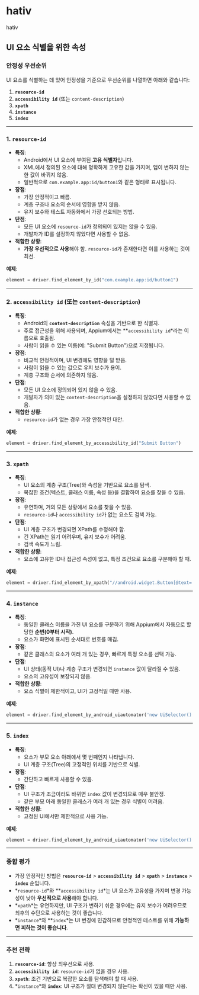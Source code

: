 # hativ
hativ

## UI 요소 식별을 위한 속성

### **안정성 우선순위**

UI 요소를 식별하는 데 있어 안정성을 기준으로 우선순위를 나열하면 아래와 같습니다:

1. **`resource-id`**
2. **`accessibility id`** (또는 `content-description`)
3. **`xpath`**
4. **`instance`**
5. **`index`**

---

### **1. `resource-id`**

- **특징**:
    - Android에서 UI 요소에 부여된 **고유 식별자**입니다.
    - XML에서 정의된 요소에 대해 명확하게 고유한 값을 가지며, 앱이 변하지 않는 한 값이 바뀌지 않음.
    - 일반적으로 `com.example.app:id/button1`와 같은 형태로 표시됩니다.
- **장점**:
    - 가장 안정적이고 빠름.
    - 계층 구조나 요소의 순서에 영향을 받지 않음.
    - 유지 보수와 테스트 자동화에서 가장 선호되는 방법.
- **단점**:
    - 모든 UI 요소에 `resource-id`가 정의되어 있지는 않을 수 있음.
    - 개발자가 ID를 설정하지 않았다면 사용할 수 없음.
- **적합한 상황**:
    - **가장 우선적으로 사용**해야 함. `resource-id`가 존재한다면 이를 사용하는 것이 최선.

**예제**:

```python
element = driver.find_element_by_id("com.example.app:id/button1")
```

---

### **2. `accessibility id` (또는 `content-description`)**

- **특징**:
    - Android의 **`content-description`** 속성을 기반으로 한 식별자.
    - 주로 접근성을 위해 사용되며, Appium에서는 **`accessibility id`*라는 이름으로 호출됨.
    - 사람이 읽을 수 있는 이름(예: "Submit Button")으로 지정됩니다.
- **장점**:
    - 비교적 안정적이며, UI 변경에도 영향을 덜 받음.
    - 사람이 읽을 수 있는 값으로 유지 보수가 용이.
    - 계층 구조와 순서에 의존하지 않음.
- **단점**:
    - 모든 UI 요소에 정의되어 있지 않을 수 있음.
    - 개발자가 의미 있는 `content-description`을 설정하지 않았다면 사용할 수 없음.
- **적합한 상황**:
    - `resource-id`가 없는 경우 가장 안정적인 대안.

**예제**:

```python
element = driver.find_element_by_accessibility_id("Submit Button")
```

---

### **3. `xpath`**

- **특징**:
    - UI 요소의 계층 구조(Tree)와 속성을 기반으로 요소를 탐색.
    - 복잡한 조건(텍스트, 클래스 이름, 속성 등)을 결합하여 요소를 찾을 수 있음.
- **장점**:
    - 유연하며, 거의 모든 상황에서 요소를 찾을 수 있음.
    - `resource-id`나 `accessibility id`가 없는 요소도 검색 가능.
- **단점**:
    - UI 계층 구조가 변경되면 XPath를 수정해야 함.
    - 긴 XPath는 읽기 어려우며, 유지 보수가 어려움.
    - 검색 속도가 느림.
- **적합한 상황**:
    - 요소에 고유한 ID나 접근성 속성이 없고, 특정 조건으로 요소를 구분해야 할 때.

**예제**:

```python
element = driver.find_element_by_xpath("//android.widget.Button[@text='Submit']")
```

---

### **4. `instance`**

- **특징**:
    - 동일한 클래스 이름을 가진 UI 요소를 구분하기 위해 Appium에서 자동으로 할당한 **순번(0부터 시작)**.
    - 요소가 화면에 표시된 순서대로 번호를 매김.
- **장점**:
    - 같은 클래스의 요소가 여러 개 있는 경우, 빠르게 특정 요소를 선택 가능.
- **단점**:
    - UI 상태(동적 UI)나 계층 구조가 변경되면 `instance` 값이 달라질 수 있음.
    - 요소의 고유성이 보장되지 않음.
- **적합한 상황**:
    - 요소 식별이 제한적이고, UI가 고정적일 때만 사용.

**예제**:

```python
element = driver.find_element_by_android_uiautomator('new UiSelector().className("android.widget.Button").instance(0)')
```

---

### **5. `index`**

- **특징**:
    - 요소가 부모 요소 아래에서 몇 번째인지 나타냅니다.
    - UI 계층 구조(Tree)의 고정적인 위치를 기반으로 식별.
- **장점**:
    - 간단하고 빠르게 사용할 수 있음.
- **단점**:
    - UI 구조가 조금이라도 바뀌면 `index` 값이 변경되므로 매우 불안정.
    - 같은 부모 아래 동일한 클래스가 여러 개 있는 경우 식별이 어려움.
- **적합한 상황**:
    - 고정된 UI에서만 제한적으로 사용 가능.

**예제**:

```python
element = driver.find_element_by_android_uiautomator('new UiSelector().className("android.widget.Button").index(1)')
```

---

### **종합 평가**

- 가장 안정적인 방법은 **`resource-id`** > **`accessibility id`** > **`xpath`** > **`instance`** > **`index`** 순입니다.
- *`resource-id`*와 **`accessibility id`*는 UI 요소가 고유성을 가지며 변경 가능성이 낮아 **우선적으로 사용**해야 합니다.
- *`xpath`*는 유연하지만, UI 구조가 변하기 쉬운 경우에는 유지 보수가 어려우므로 최후의 수단으로 사용하는 것이 좋습니다.
- *`instance`*와 **`index`*는 UI 변경에 민감하므로 안정적인 테스트를 위해 **가능하면 피하는 것이 좋습니다**.

---

### **추천 전략**

1. **`resource-id`**: 항상 최우선으로 사용.
2. **`accessibility id`**: `resource-id`가 없을 경우 사용.
3. **`xpath`**: 조건 기반으로 복잡한 요소를 탐색해야 할 때 사용.
4. *`instance`*와 **`index`**: UI 구조가 절대 변경되지 않는다는 확신이 있을 때만 사용.
